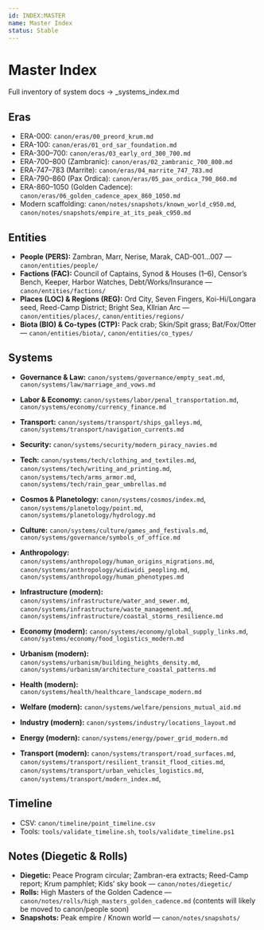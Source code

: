 ```yaml
---
id: INDEX:MASTER
name: Master Index
status: Stable
---
```


# Master Index
Full inventory of system docs → _systems_index.md

## Eras
- ERA-000: `canon/eras/00_preord_krum.md`
- ERA-100: `canon/eras/01_ord_sar_foundation.md`
- ERA-300–700: `canon/eras/03_early_ord_300_700.md`
- ERA-700–800 (Zambranic): `canon/eras/02_zambranic_700_800.md`
- ERA-747–783 (Marrite): `canon/eras/04_marrite_747_783.md`
- ERA-790–860 (Pax Ordica): `canon/eras/05_pax_ordica_790_860.md`
- ERA-860–1050 (Golden Cadence): `canon/eras/06_golden_cadence_apex_860_1050.md`
- Modern scaffolding: `canon/notes/snapshots/known_world_c950.md`, `canon/notes/snapshots/empire_at_its_peak_c950.md`

## Entities
- **People (PERS):** Zambran, Marr, Nerise, Marak, CAD-001…007 — `canon/entities/people/`
- **Factions (FAC):** Council of Captains, Synod & Houses (1–6), Censor’s Bench, Keeper, Harbor Watches, Debt/Works/Insurance — `canon/entities/factions/`
- **Places (LOC) & Regions (REG):** Ord City, Seven Fingers, Koi-Hi/Longara seed, Reed-Camp District; Bright Sea, Kllrian Arc — `canon/entities/places/`, `canon/entities/regions/`
- **Biota (BIO) & Co-types (CTP):** Pack crab; Skin/Spit grass; Bat/Fox/Otter — `canon/entities/biota/`, `canon/entities/co_types/`

## Systems
- **Governance & Law:** `canon/systems/governance/empty_seat.md`, `canon/systems/law/marriage_and_vows.md`
- **Labor & Economy:** `canon/systems/labor/penal_transportation.md`, `canon/systems/economy/currency_finance.md`
- **Transport:** `canon/systems/transport/ships_galleys.md`, `canon/systems/transport/navigation_currents.md`
- **Security:** `canon/systems/security/modern_piracy_navies.md`
- **Tech:** `canon/systems/tech/clothing_and_textiles.md`, `canon/systems/tech/writing_and_printing.md`, `canon/systems/tech/arms_armor.md`, `canon/systems/tech/rain_gear_umbrellas.md`
- **Cosmos & Planetology:** `canon/systems/cosmos/index.md`, `canon/systems/planetology/point.md`, `canon/systems/planetology/hydrology.md`
- **Culture:** `canon/systems/culture/games_and_festivals.md`, `canon/systems/governance/symbols_of_office.md`
- **Anthropology:** `canon/systems/anthropology/human_origins_migrations.md`, `canon/systems/anthropology/widiwidi_peopling.md`, `canon/systems/anthropology/human_phenotypes.md`

- **Infrastructure (modern):** `canon/systems/infrastructure/water_and_sewer.md`, `canon/systems/infrastructure/waste_management.md`, `canon/systems/infrastructure/coastal_storms_resilience.md`
- **Economy (modern):** `canon/systems/economy/global_supply_links.md`, `canon/systems/economy/food_logistics_modern.md`
- **Urbanism (modern):** `canon/systems/urbanism/building_heights_density.md`, `canon/systems/urbanism/architecture_coastal_patterns.md`
- **Health (modern):** `canon/systems/health/healthcare_landscape_modern.md`
- **Welfare (modern):** `canon/systems/welfare/pensions_mutual_aid.md`
- **Industry (modern):** `canon/systems/industry/locations_layout.md`
- **Energy (modern):** `canon/systems/energy/power_grid_modern.md`
- **Transport (modern):** `canon/systems/transport/road_surfaces.md`, `canon/systems/transport/resilient_transit_flood_cities.md`, `canon/systems/transport/urban_vehicles_logistics.md`, `canon/systems/transport/modern_index.md`, 



## Timeline
- CSV: `canon/timeline/point_timeline.csv`  
- Tools: `tools/validate_timeline.sh`, `tools/validate_timeline.ps1`

## Notes (Diegetic & Rolls)
- **Diegetic:** Peace Program circular; Zambran-era extracts; Reed-Camp report; Krum pamphlet; Kids’ sky book — `canon/notes/diegetic/`
- **Rolls:** High Masters of the Golden Cadence — `canon/notes/rolls/high_masters_golden_cadence.md` (contents will likely be moved to canon/people soon)
- **Snapshots:** Peak empire / Known world — `canon/notes/snapshots/`
